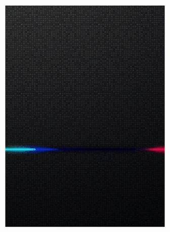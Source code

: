 ![Maze generation](https://github.com/Ooky/beautfiulMaths/blob/master/PersonalProjects/MazeGenerator/Maze.gif "Maze")
